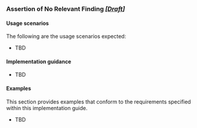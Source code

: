 ### Assertion of No Relevant Finding *[[Draft](http://hl7.org/fhir/stu3/valueset-publication-status.html)]*

#### Usage scenarios
The following are the usage scenarios expected:
* TBD


#### Implementation guidance
* TBD
 
 
#### Examples
This section provides examples that conform to the requirements specified within this implementation guide.

* TBD
